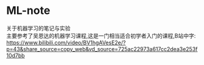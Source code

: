# ML-note
关于机器学习的笔记与实验  
主要参考了吴恩达的机器学习课程,这是一门相当适合初学者入门的课程,B站中字: https://www.bilibili.com/video/BV1hgAVesE2e/?p=43&share_source=copy_web&vd_source=725ac22973a617cc2dea3e253f10d7bb
